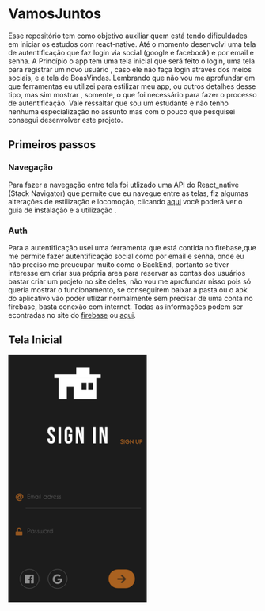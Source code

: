 # VamosJuntos
Esse repositório tem como objetivo auxiliar quem está tendo dificuldades em iniciar os estudos com react-native.   Até o momento desenvolvi uma tela de autentificação  que faz login via social (google e facebook) e por email e senha. A Princípio o app tem uma tela inicial que será feito o login, uma tela para registrar um novo usuário , caso ele não faça login através dos meios sociais, e a tela de BoasVindas.  Lembrando que não vou me aprofundar em que ferramentas eu utilizei para estilizar meu app, ou outros detalhes desse tipo,  mas sim mostrar , somente, o que foi necessário para fazer o processo de autentificação.
Vale ressaltar que sou um estudante e não tenho nenhuma especialização no assunto mas com o pouco que pesquisei consegui desenvolver este projeto.

## Primeiros passos
### Navegação
Para fazer a navegação entre tela foi utlizado uma  API do React_native (Stack Navigator) que permite que eu navegue entre as telas, fiz algumas alterações de estilização e locomoção, clicando [aqui](https://reactnavigation.org/docs/getting-started) você poderá ver o guia de instalação e a utilização .

### Auth
Para a autentificação usei uma ferramenta que está contida no firebase,que me permite fazer autentificação social como por email e senha, onde eu não preciso me preucupar muito como o BackEnd, portanto se tiver interesse em criar sua própria area para reservar as contas dos usuários bastar criar um projeto no site deles, não vou me aprofundar nisso pois só queria mostrar o funcionamento, se conseguirem baixar a pasta ou o apk do aplicativo vão poder utlizar normalmente sem precisar de uma conta no firebase, basta conexão com internet.  Todas as informações podem ser econtradas no site do [firebase](https://firebase.google.com/docs/auth) ou [aqui](https://rnfirebase.io/auth/usage).


## Tela Inicial 
<img src="https://github.com/PabloProta/VamosJuntos/blob/master/Login.png" width="280" height="500" />


